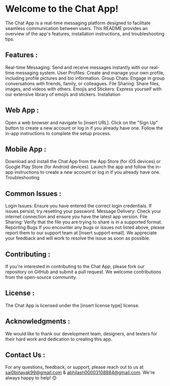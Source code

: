 # Welcome to the Chat App!
The Chat App is a real-time messaging platform designed to facilitate seamless communication between users. This README provides an overview of the app's features, installation instructions, and troubleshooting tips.

## Features :
Real-time Messaging: Send and receive messages instantly with our real-time messaging system.
User Profiles: Create and manage your own profile, including profile pictures and bio information.
Group Chats: Engage in group conversations with friends, family, or colleagues.
File Sharing: Share files, images, and videos with others.
Emojis and Stickers: Express yourself with our extensive library of emojis and stickers.
Installation
## Web App :
Open a web browser and navigate to [insert URL].
Click on the "Sign Up" button to create a new account or log in if you already have one.
Follow the in-app instructions to complete the setup process.
## Mobile App :
Download and install the Chat App from the App Store (for iOS devices) or Google Play Store (for Android devices).
Launch the app and follow the in-app instructions to create a new account or log in if you already have one.
Troubleshooting

## Common Issues :
Login Issues: Ensure you have entered the correct login credentials. If issues persist, try resetting your password.
Message Delivery: Check your internet connection and ensure you have the latest app version.
File Sharing: Verify that the file you are trying to share is in a supported format.
Reporting Bugs
If you encounter any bugs or issues not listed above, please report them to our support team at [insert support email]. We appreciate your feedback and will work to resolve the issue as soon as possible.

## Contributing :
If you're interested in contributing to the Chat App, please fork our repository on GitHub and submit a pull request. We welcome contributions from the open-source community.

## License :
The Chat App is licensed under the [insert license type] license.

## Acknowledgments :
We would like to thank our development team, designers, and testers for their hard work and dedication to creating this app.

## Contact Us :
For any questions, feedback, or support, please reach out to us at sai0binayak99@gmail.com & abhilash00003108884@gmail.com. We're always happy to help! 😊
